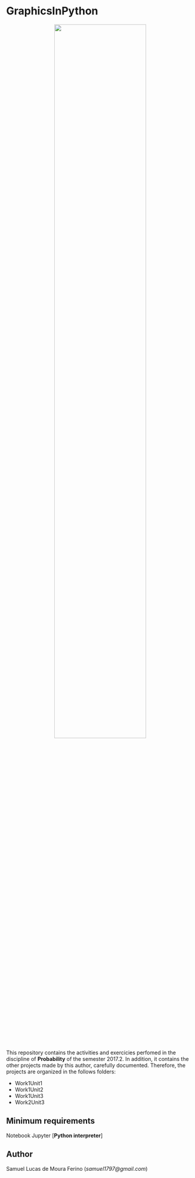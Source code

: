 # GraphicsInPython

<p align="center">
<img src="https://steemit-production-imageproxy-thumbnail.s3.amazonaws.com/DQmSvPxYzGEFyJEUNZp4r53wZKd23DcSvRUvocm3USKpYcp_1680x8400" width="70%"  />
</p>


This repository contains the activities and exercicies perfomed in the discipline of **Probability** 
of the semester 2017.2. In addition, it contains the other projects made by this author,
carefully documented. Therefore, the projects are organized in the follows folders:

- Work1Unit1
- Work1Unit2
- Work1Unit3
- Work2Unit3


## Minimum requirements

Notebook Jupyter [**Python interpreter**]


## Author

Samuel Lucas de Moura Ferino (_samuel1797@gmail.com_)
